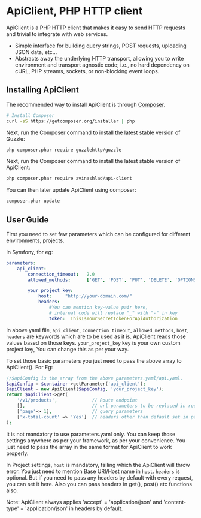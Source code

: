 ApiClient, PHP HTTP client
==========================

ApiClient is a PHP HTTP client that makes it easy to send HTTP requests and
trivial to integrate with web services.

- Simple interface for building query strings, POST requests, uploading JSON data,
  etc...
- Abstracts away the underlying HTTP transport, allowing you to write
  environment and transport agnostic code; i.e., no hard dependency on cURL,
  PHP streams, sockets, or non-blocking event loops.

## Installing ApiClient

The recommended way to install ApiClient is through
[Composer](http://getcomposer.org).

```bash
# Install Composer
curl -sS https://getcomposer.org/installer | php
```

Next, run the Composer command to install the latest stable version of Guzzle:

```bash
php composer.phar require guzzlehttp/guzzle
```

Next, run the Composer command to install the latest stable version of ApiClient:

```bash
php composer.phar require avinashlad/api-client
```

You can then later update ApiClient using composer:

 ```bash
composer.phar update
```

## User Guide

First you need to set few parameters which can be configured for different environments, projects. 

In Symfony, for eg:
```yaml
parameters:
    api_client:
        connection_timeout:   2.0
        allowed_methods:      ['GET', 'POST', 'PUT', 'DELETE', 'OPTIONS']

        your_project_key:
            host:     "http://your-domain.com/"
            headers:
                #You can mention key-value pair here,
                # internal code will replace "_" with "-" in key
                token:  ThisIsYourSecretTokenForApiAuthorization
``` 

In above yaml file, ``api_client``, ``connection_timeout``, ``allowed_methods``, ``host``, ``headers`` are keywords which are to be used as it is. ApiClient reads those values based on those keys.
``your_project_key`` key is your own custom project key, You can change this as per your way.

To set those basic parameters you just need to pass the above array to ApiClient().
For Eg:
```php
//$apiConfig is the array from the above parameters.yaml/api.yaml.
$apiConfig = $container->getParameter('api_client');
$apiClient = new ApiClient($apiConfig, 'your_project_key');
return $apiClient->get(
    '/v1/products',             // Route endpoint
    [],                         // url parameters to be replaced in route endpoint
    ['page'=> 1],               // query parameters
    ['x-total-count' => 'Yes']  // headers other than default set in parameters.yaml
);
``` 

It is not mandatory to use parameters.yaml only. You can keep those settings anywhere as per your framework, as per your convenience.
You just need to pass the array in the same format for ApiClient to work properly.

In Project settings, ``host`` is mandatory, failing which the ApiClient will throw error. You just need to mention Base URI/Host name in ``host``.
``headers`` is optional. But if you need to pass any headers by default with every request, you can set it here.
Also you can pass headers in get(), post() etc functions also.

Note: ApiClient always applies 'accept' = 'application/json' and 'content-type' = 'application/json' in headers by default.